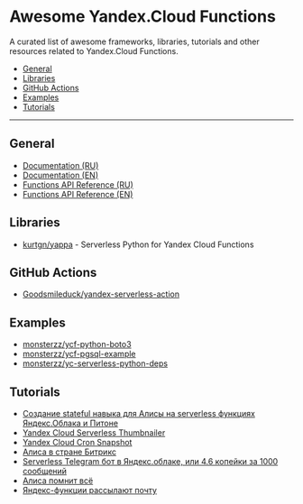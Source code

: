 # Awesome Yandex.Cloud Functions

A curated list of awesome frameworks, libraries, tutorials and other resources
related to Yandex.Cloud Functions.

- [General](#general)
- [Libraries](#libraries)
- [GitHub Actions](#github-actions)
- [Examples](#examples)
- [Tutorials](#tutorials)

---

## General

* [Documentation (RU)](https://cloud.yandex.ru/docs/functions)
* [Documentation (EN)](https://cloud.yandex.com/docs/functions)
* [Functions API Reference (RU)](https://cloud.yandex.ru/docs/functions/api-ref/functions/authentication)
* [Functions API Reference (EN)](https://cloud.yandex.com/docs/functions/api-ref/functions/authentication)

## Libraries

* [kurtgn/yappa](https://github.com/kurtgn/yappa) - Serverless Python for Yandex Cloud Functions

## GitHub Actions

* [Goodsmileduck/yandex-serverless-action](https://github.com/Goodsmileduck/yandex-serverless-action)

## Examples

* [monsterzz/ycf-python-boto3](https://github.com/monsterzz/ycf-python-boto3)
* [monsterzz/ycf-pgsql-example](https://github.com/monsterzz/ycf-pgsql-example)
* [monsterzz/yc-serverless-python-deps](https://github.com/monsterzz/yc-serverless-python-deps)

## Tutorials

* [Создание stateful навыка для Алисы на serverless функциях Яндекс.Облака и Питоне](https://habr.com/ru/post/469723/)
* [Yandex Cloud Serverless Thumbnailer](https://medium.com/@NikolayMatrosov/yandex-cloud-serverless-thumbnailer-b616b535fe4b)
* [Yandex Cloud Cron Snapshot](https://medium.com/@NikolayMatrosov/yandex-cloud-cron-snapshot-bdee54c87541)
* [Алиса в стране Битрикс](https://habr.com/ru/post/464739/)
* [Serverless Telegram бот в Яндекс.облаке, или 4.6 копейки за 1000 сообщений](https://habr.com/ru/post/470081/)
* [Алиса помнит всё](https://habr.com/ru/post/478122/)
* [Яндекс-функции рассылают почту](https://habr.com/ru/post/440374/)
